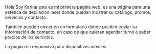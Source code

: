 Hola Soy Karina este es mi primera página web, es una página para una estética de depilación láser donde puedan mostrar su catálogo, promos, servicios y contacto.

También pueden enviar en un formulario donde pueden enviar su información de contacto, en caso de que quieran agendar turno o saber precios de los servicios.

La página es responsiva para dispositivos móviles.
